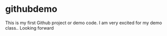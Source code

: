 # githubdemo
This is my first Github project or demo code.
I am very excited for my demo class.. Looking forward
